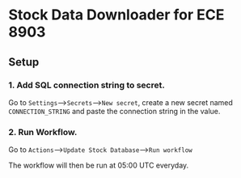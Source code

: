 # Stock Data Downloader for ECE 8903
## Setup
### 1. Add SQL connection string to secret.
Go to `Settings`-->`Secrets`-->`New secret`, create a new secret named `CONNECTION_STRING` and paste the connection string in the value.
### 2. Run Workflow.
Go to `Actions`-->`Update Stock Database`-->`Run workflow`

The workflow will then be run at 05:00 UTC everyday.
